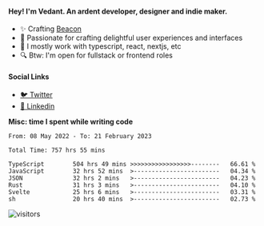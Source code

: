 #### Hey! I'm Vedant. An ardent developer, designer and indie maker.
- ✨ Crafting [Beacon](https://github.com/withbeacon/beacon)
- 💙 Passionate for crafting delightful user experiences and interfaces
- 🚀 I mostly work with typescript, react, nextjs, etc
- 🔍 Btw: I'm open for fullstack or frontend roles

#### Social Links
- [🐦 Twitter](https://twitter.com/vedantnn7)
- [💼 Linkedin](https://linkedin.com/in/vedant-nandwana)

**Misc: time I spent while writing code**
<!--START_SECTION:waka-->

```text
From: 08 May 2022 - To: 21 February 2023

Total Time: 757 hrs 55 mins

TypeScript        504 hrs 49 mins >>>>>>>>>>>>>>>>>--------   66.61 %
JavaScript        32 hrs 52 mins  >------------------------   04.34 %
JSON              32 hrs 2 mins   >------------------------   04.23 %
Rust              31 hrs 3 mins   >------------------------   04.10 %
Svelte            25 hrs 6 mins   >------------------------   03.31 %
sh                20 hrs 40 mins  >------------------------   02.73 %
```

<!--END_SECTION:waka-->


<!--START_SECTION:activity-->
![visitors](https://visitor-badge.laobi.icu/badge?page_id=vedantnn71.vedantnn71)
<!--END_SECTION:activity-->
